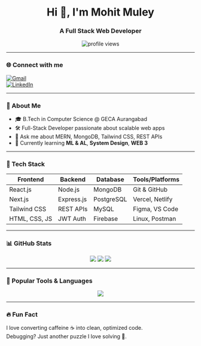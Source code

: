 <h1 align="center">Hi 👋, I'm Mohit Muley</h1>
<h3 align="center">A Full Stack Web Developer</h3>

<p align="center">
  <img src="https://komarev.com/ghpvc/?username=MohitMuley&label=Profile%20views&color=0e75b6&style=flat" alt="profile views" />
</p>

---

### 🌐 Connect with me

[![Gmail](https://img.shields.io/badge/Gmail-D14836?style=flat&logo=gmail&logoColor=white)](mailto:muleymohit199@gmail.com)  
[![LinkedIn](https://img.shields.io/badge/LinkedIn-blue?style=flat&logo=linkedin&logoColor=white)](https://www.linkedin.com/in/mohit-muley-b34843342/)

---

### 🧠 About Me

- 🎓 B.Tech in Computer Science @ GECA Aurangabad  
- 🛠️ Full-Stack Developer passionate about scalable web apps  
- 💬 Ask me about MERN, MongoDB, Tailwind CSS, REST APIs  
- 🌱 Currently learning **ML & AL**, **System Design**, **WEB 3**

---

### 💼 Tech Stack

| Frontend        | Backend       | Database      | Tools/Platforms        |
|-----------------|---------------|---------------|-------------------------|
| React.js        | Node.js       | MongoDB       | Git & GitHub            |
| Next.js         | Express.js    | PostgreSQL    | Vercel, Netlify         |
| Tailwind CSS    | REST APIs     | MySQL         | Figma, VS Code          |
| HTML, CSS, JS   | JWT Auth      | Firebase      | Linux, Postman          |

---

### 📊 GitHub Stats

<p align="center">
  <img src="https://github-readme-stats.vercel.app/api?username=MohitMuley&show_icons=true&theme=react&count_private=true&cache_seconds=60" />
  <img src="https://github-readme-streak-stats.herokuapp.com?user=MohitMuley&theme=react" />
  <img src="https://github-readme-stats.vercel.app/api/top-langs/?username=MohitMuley&layout=compact&theme=react" />
</p>

---

### 🧰 Popular Tools & Languages

<p align="center">
  <img src="https://skillicons.dev/icons?i=react,nextjs,nodejs,express,mongodb,typescript,javascript,html,css,tailwind,bootstrap,mysql,git,github,postman,vscode,figma,linux,aws" />
</p>

---

### 🔥 Fun Fact

I love converting caffeine ☕ into clean, optimized code.  
Debugging? Just another puzzle I love solving 🧩.
